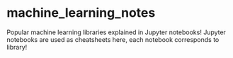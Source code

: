 # machine_learning_notes
Popular machine learning libraries explained in Jupyter notebooks! Jupyter notebooks are used as cheatsheets here, each notebook corresponds to library!

